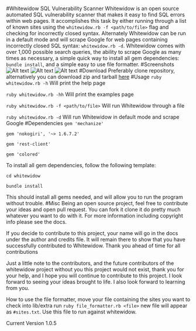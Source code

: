 #Whitewidow SQL Vulnerability Scanner
Whitewidow is an open source automated SQL vulnerability scanner that makes it easy to find SQL errors within web pages.
It accomplishes this task by either running through a list of known sites using the `whitewidow.rb -f <path/to/file>`
flag and checking for incorrectly closed syntax. Alternately Whitewidow can be run in a default mode and will scrape
Google for web pages containing incorrectly closed SQL syntax: `whitewidow.rb -d`. Whitewidow comes with over 1,000
possible search queries, the ability to scrape Google as many times as necessary, a simple quick way to install all
gem dependencies: `bundle install`, and a simple easy to use file formatter.
#Screenshots
![Alt text](http://s27.postimg.org/6eklae1vn/githubpic3.jpg "Credits, legal, TOS")
![Alt text](http://s8.postimg.org/bla4ebk6d/githubpic.jpg "Default Mode")
![Alt text](http://s16.postimg.org/bpfx65cad/githubpic2.jpg "File Mode")
#Download
Preferably clone repository, alternatively you can download zip and tarball [here](https://github.com/Ekultek/whitewidow/releases/tag/1.0.5.1)
#Usage
`ruby whitewidow.rb -h` Will print the help page

`ruby whitewidow.rb -hh` Will print the examples page

`ruby whitewidow.rb -f <path/to/file>` Will run Whitewidow through a file

`ruby whitewidow.rb -d` Will run Whitewidow in default mode and scrape Google
#Dependencies
`gem 'mechanize'`

`gem 'nokogiri', '~> 1.6.7.2'`

`gem 'rest-client'`

`gem 'colored'`

To install all gem dependencies, follow the following template:

`cd whitewidow`

`bundle install`

This should install all gems needed, and will allow you to run the program without trouble.
#Misc
Being an open source project, feel free to contribute your ideas and open pull request. You can fork it clone it do pretty
much whatever you want to do with it. For more information including copyright info please see the docs.

If you decide
to contribute to this project, your name will go in the docs under the author and credits file. It will remain there to
show that you have successfully contributed to Whitewidow. Thank you ahead of time for all contributions

Just a little note to the contributors, and the future contributors of the whitewidow project without you this project
would not exist, thank you for your help, and I hope you will continue to contribute to this project. I look forward to
seeing your ideas brought to life. I also look forward to learning from you.

How to use the file formatter, move your file containing the sites you want to check into lib/extra run `ruby file_formatter.rb <file>`
new file will appear as `#sites.txt`. Use this file to run against whitewidow.

Current Version 1.0.5
